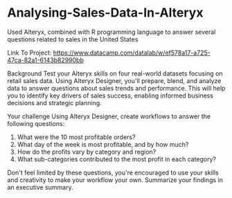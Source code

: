 # Analysing-Sales-Data-In-Alteryx
Used Alteryx, combined with R programming language to answer several questions related to sales in the United States 

Link To Project: https://www.datacamp.com/datalab/w/ef578a17-a725-47ca-82a1-6143b82990bb

Background
Test your Alteryx skills on four real-world datasets focusing on retail sales data. Using Alteryx Designer, you'll prepare, blend, and analyze data to answer questions about sales trends and performance. This will help you to identify key drivers of sales success, enabling informed business decisions and strategic planning.

Your challenge
Using Alteryx Designer, create workflows to answer the following questions:

1. What were the 10 most profitable orders?
2. What day of the week is most profitable, and by how much?
3. How do the profits vary by category and region?
4. What sub-categories contributed to the most profit in each category?

Don't feel limited by these questions, you're encouraged to use your skills and creativity to make your workflow your own. Summarize your findings in an executive summary.
